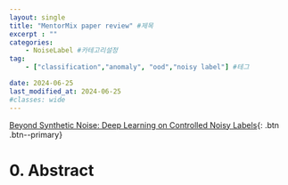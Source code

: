 ```yaml
---
layout: single
title: "MentorMix paper review" #제목
excerpt : ""
categories: 
    - NoiseLabel #카테고리설정
tag: 
    - ["classification","anomaly", "ood","noisy label"] #테그

date: 2024-06-25
last_modified_at: 2024-06-25
#classes: wide    
---
```


[Beyond Synthetic Noise: Deep Learning on Controlled Noisy Labels](https://arxiv.org/pdf/1911.09781){: .btn .btn--primary}

# 0. Abstract